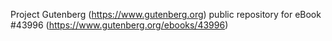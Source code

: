 Project Gutenberg (https://www.gutenberg.org) public repository for eBook #43996 (https://www.gutenberg.org/ebooks/43996)
